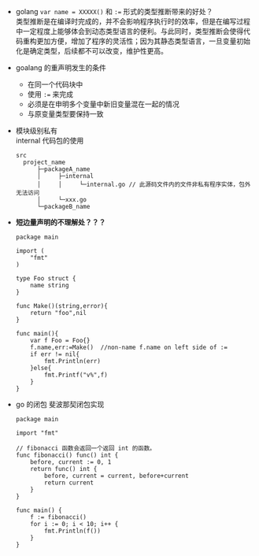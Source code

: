 - golang `var name = XXXXX()` 和 `:=` 形式的类型推断带来的好处？  
   类型推断是在编译时完成的，并不会影响程序执行时的效率，但是在编写过程中一定程度上能够体会到动态类型语言的便利。与此同时，类型推断会使得代码重构更加方便，增加了程序的灵活性；因为其静态类型语言，一旦变量初始化是确定类型，后续都不可以改变，维护性更高。

- goalang 的重声明发生的条件  
  * 在同一个代码块中
  * 使用 `:=` 来完成
  * 必须是在申明多个变量中新旧变量混在一起的情况
  * 与原变量类型要保持一致

- 模块级别私有  
  internal 代码包的使用
  ```
  src
    project_name
        ├─packageA_name
        │     ├─internal
        │     │     └─internal.go // 此源码文件内的文件非私有程序实体，包外无法访问
        │     └─xxx.go
        └─packageB_name  
  ```

- **短边量声明的不理解处？？？**
  ```
  package main

  import (
  	  "fmt"
  )

  type Foo struct {
  	  name string
  }

  func Make()(string,error){
	  return "foo",nil
  }

  func main(){
	  var f Foo = Foo{}
	  f.name,err:=Make()  //non-name f.name on left side of :=
	  if err != nil{
		  fmt.Println(err)
	  }else{
		  fmt.Printf("v%",f)
	  }
  }
  ```

- go 的闭包
  斐波那契闭包实现
  ```
  package main

  import "fmt"

  // fibonacci 函数会返回一个返回 int 的函数。
  func fibonacci() func() int {
      before, current := 0, 1
      return func() int {
          before, current = current, before+current
          return current
      }
  }

  func main() {
 	  f := fibonacci()
	  for i := 0; i < 10; i++ {
		  fmt.Println(f())
	  }
  }
  ```